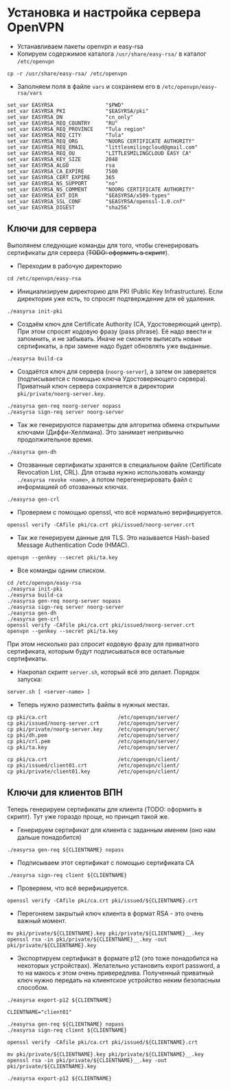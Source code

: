 # Установка и настройка сервера OpenVPN

- Устанавливаем пакеты openvpn и easy-rsa
- Копируем содержимое каталога `/usr/share/easy-rsa/` в каталог `/etc/openvpn`
```
cp -r /usr/share/easy-rsa/ /etc/openvpn
```
- Заполняем поля в файле `vars` и сохраняем его в `/etc/openvpn/easy-rsa/vars`

```
set_var EASYRSA                 "$PWD"
set_var EASYRSA_PKI             "$EASYRSA/pki"
set_var EASYRSA_DN              "cn_only"
set_var EASYRSA_REQ_COUNTRY     "RU"
set_var EASYRSA_REQ_PROVINCE    "Tula region"
set_var EASYRSA_REQ_CITY        "Tula"
set_var EASYRSA_REQ_ORG         "NOORG CERTIFICATE AUTHORITY"
set_var EASYRSA_REQ_EMAIL       "littlesmilingcloud@gmail.com"
set_var EASYRSA_REQ_OU          "LITTLESMILINGCLOUD EASY CA"
set_var EASYRSA_KEY_SIZE        2048
set_var EASYRSA_ALGO            rsa
set_var EASYRSA_CA_EXPIRE       7500
set_var EASYRSA_CERT_EXPIRE     365
set_var EASYRSA_NS_SUPPORT      "no"
set_var EASYRSA_NS_COMMENT      "NOORG CERTIFICATE AUTHORITY"
set_var EASYRSA_EXT_DIR         "$EASYRSA/x509-types"
set_var EASYRSA_SSL_CONF        "$EASYRSA/openssl-1.0.cnf"
set_var EASYRSA_DIGEST          "sha256"
```

## Ключи для сервера

Выполянем следующие команды для того, чтобы сгенерировать сертификаты для сервера (~~TODO: оформить в скрипт~~).

- Переходим в рабочую директорию
```
cd /etc/openvpn/easy-rsa
```

- Инициализируем директорию для PKI (Public Key Infrastructure). Если директория уже есть, то спросят подтверждение для её удаления.
```
./easyrsa init-pki
```

- Создаём ключ для Certificate Authority (CA, Удостоверяющий центр). При этом спросят кодовую фразу (pass phrase). Её надо ввести и запомнить, и не забывать. Иначе не сможете выписать новые сертификаты, а при замене надо будет обновлять уже выданные.
```
./easyrsa build-ca
```

- Создаётся ключ для сервера (`noorg-server`), а затем он заверяется (подписывается с помощью ключа Удостоверяющего сервера). Приватный ключ сервера сохраняется в директории `pki/private/noorg-server.key`.
 ```
./easyrsa gen-req noorg-server nopass
./easyrsa sign-req server noorg-server
 ```

- Так же генерируются параметры для алгоритма обмена открытыми ключами (Диффи-Хеллмана). Это занимает непривычно продолжительное время.
```
./easyrsa gen-dh
```
- Отозванные сертификаты хранятся в специальном файле (Certificate Revocation List, CRL). Для отзыва нужно использовать команду `./easyrsa revoke <name>`, а потом перегенерировать файл с информацией об отозванных ключах.
```
./easyrsa gen-crl
```
- Проверяем с помощью openssl, что всё нормально верифицируется.
```
openssl verify -CAfile pki/ca.crt pki/issued/noorg-server.crt
```
- Так же генерируем данные для TLS. Это называется Hash-based Message Authentication Code (HMAC).
```
openvpn --genkey --secret pki/ta.key
```

- Все команды одним списком.
```
cd /etc/openvpn/easy-rsa
./easyrsa init-pki
./easyrsa build-ca
./easyrsa gen-req noorg-server nopass
./easyrsa sign-req server noorg-server
./easyrsa gen-dh
./easyrsa gen-crl
openssl verify -CAfile pki/ca.crt pki/issued/noorg-server.crt
openvpn --genkey --secret pki/ta.key
```

При этом несколько раз спросит кодовую фразу для приватного сертификата, которым будут подписываться все остальные сертификаты.

- Накропал скрипт `server.sh`, который всё это делает. Порядок запуска:
```
server.sh [ <server-name> ]
```

- Теперь нужно разместить файлы в нужных местах.
```
cp pki/ca.crt                       /etc/openvpn/server/
cp pki/issued/noorg-server.crt      /etc/openvpn/server/
cp pki/private/noorg-server.key     /etc/openvpn/server/
cp pki/dh.pem                       /etc/openvpn/server/
cp pki/crl.pem                      /etc/openvpn/server/
cp pki/ta.key                       /etc/openvpn/server/

cp pki/ca.crt                       /etc/openvpn/client/
cp pki/issued/client01.crt          /etc/openvpn/client/
cp pki/private/client01.key         /etc/openvpn/client/
```


## Ключи для клиентов ВПН

Теперь генерируем сертификаты для клиента (TODO: оформить в скрипт). Тут уже гораздо проще, но принцип такой же.

- Генерируем сертификат для клиента с заданным именем (оно нам дальше понадобится)
```
./easyrsa gen-req ${CLIENTNAME} nopass
```
- Подписываем этот сертификат с помощью сертификата CA
```
./easyrsa sign-req client ${CLIENTNAME}
```

- Проверяем, что всё верифицируется.
```
openssl verify -CAfile pki/ca.crt pki/issued/${CLIENTNAME}.crt
```

- Перегоняем закрытый ключ клиента в формат RSA - это очень важный момент.
```
mv pki/private/${CLIENTNAME}.key pki/private/${CLIENTNAME}__.key
openssl rsa -in pki/private/${CLIENTNAME}__.key -out pki/private/${CLIENTNAME}.key
```

- Экспортируем сертификат в формате p12 (это тоже понадобится на некоторых устройствах). Желательно установить export password, а то на макось к этом очень привередлива. Полученный приватный ключ нужно передать на клиентское устройство неким безопасным способом.
```
./easyrsa export-p12 ${CLIENTNAME}
```

```
CLIENTNAME="client01"

./easyrsa gen-req ${CLIENTNAME} nopass
./easyrsa sign-req client ${CLIENTNAME}

openssl verify -CAfile pki/ca.crt pki/issued/${CLIENTNAME}.crt

mv pki/private/${CLIENTNAME}.key pki/private/${CLIENTNAME}__.key
openssl rsa -in pki/private/${CLIENTNAME}__.key -out pki/private/${CLIENTNAME}.key

./easyrsa export-p12 ${CLIENTNAME}
```


